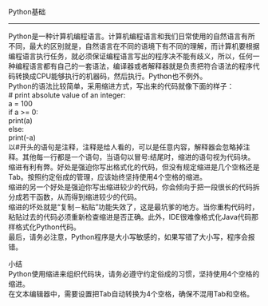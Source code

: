 Python基础  
________________________________________  
Python是一种计算机编程语言。计算机编程语言和我们日常使用的自然语言有所不同，最大的区别就是，自然语言在不同的语境下有不同的理解，而计算机要根据编程语言执行任务，就必须保证编程语言写出的程序决不能有歧义，所以，任何一种编程语言都有自己的一套语法，编译器或者解释器就是负责把符合语法的程序代码转换成CPU能够执行的机器码，然后执行。Python也不例外。  
Python的语法比较简单，采用缩进方式，写出来的代码就像下面的样子：  
\# print absolute value of an integer:  
a = 100  
if a >= 0:  
    print(a)  
else:  
	print(-a)  
以#开头的语句是注释，注释是给人看的，可以是任意内容，解释器会忽略掉注释。其他每一行都是一个语句，当语句以冒号:结尾时，缩进的语句视为代码块。  
缩进有利有弊。好处是强迫你写出格式化的代码，但没有规定缩进是几个空格还是Tab。按照约定俗成的管理，应该始终坚持使用4个空格的缩进。  
缩进的另一个好处是强迫你写出缩进较少的代码，你会倾向于把一段很长的代码拆分成若干函数，从而得到缩进较少的代码。  
缩进的坏处就是“复制－粘贴”功能失效了，这是最坑爹的地方。当你重构代码时，粘贴过去的代码必须重新检查缩进是否正确。此外，IDE很难像格式化Java代码那样格式化Python代码。  
最后，请务必注意，Python程序是大小写敏感的，如果写错了大小写，程序会报错。  

小结  
Python使用缩进来组织代码块，请务必遵守约定俗成的习惯，坚持使用4个空格的缩进。  
在文本编辑器中，需要设置把Tab自动转换为4个空格，确保不混用Tab和空格。